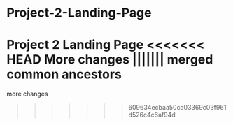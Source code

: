 # Project-2-Landing-Page
Project 2 Landing Page
<<<<<<< HEAD
More changes
||||||| merged common ancestors
=======
more changes
>>>>>>> 609634ecbaa50ca03369c03f961d526c4c6af94d
